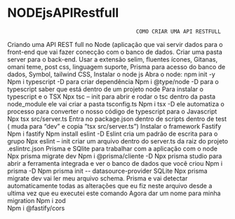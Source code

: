 # NODEjsAPIRestfull
                                             COMO CRIAR UMA API RESTFULL 

Criando uma API REST full no Node (aplicação que vai servir dados para o front-end que vai fazer conecção com o banco de dados.
Criar uma pasta server para o back-end.
Usar a extensão selim, fluentes ícones, Gitanas, omani teme, post css, linguagem suporte, Prisma para acesso do banco de dados, Symbol, tailwind CSS,
Instalar o node js
Abra o node: npm init -y 
Npm i typescript -D para criar dependência
Npm i @type/node -D para o typescript saber que está dentro de um projeto node
Para instalar o typescript e o TSX
Npx tsc – init para abrir e rodar o tsc dentro da pasta node_module ele vai criar a pasta tsconfig.ts
Npm i tsx -D ele automatiza o processo para converter o nosso código de typescript para o Javascript
Npx tsx src/server.ts
Entra no package.json dentro de scripts dentro de test ( muda para “dev” e copia ”tsx src/server.ts”)
Instalar o framework Fastify 
Npm i fastify
Npm install eslint -D          Eslint cria um padrão de escrita para o grupo
Npx eslint – init criar um arquivo dentro do server.ts  da raiz do projeto .eslintrc.json
Prisma e SQlite para trabalhar com a aplicação com o node
Npx prisma migrate dev
Npm i @prisma/cliente -D
Npx prisma studio para abrir a ferramenta integrada e ver o banco de dados que você criou
Npm i prisma -D
Npm prisma init --  datasource-provider SQLite
Npx prisma migrate dev  vai ler meu arquivo schema. Prisma e vai detectar automaticamente todas as alterações que eu fiz neste arquivo desde a ultima vez que eu executei este comando Agora dar um nome para minha migration
Npm i zod   
Npm i @fastify/cors

